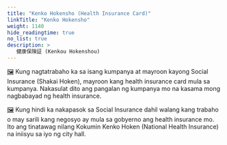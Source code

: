 ```yaml
---
title: "Kenko Hokensho (Health Insurance Card)"
linkTitle: "Kenko Hokensho"
weight: 1140
hide_readingtime: true
no_list: true
description: >
   健康保険証 (Kenkou Hokenshou)
---
```

[🖼](/static/images/kenko-hokensho-health-insurance-card-shakai.jpg) Kung nagtatrabaho ka sa isang kumpanya at mayroon kayong Social Insurance (Shakai Hoken), mayroon kang health insurance card mula sa kumpanya. Nakasulat dito ang pangalan ng kumpanya mo na kasama mong nagbabayad ng health insurance.

[🖼](/static/images/kenko-hokensho-health-insurance-card-kokumin.jpg) Kung hindi ka nakapasok sa Social Insurance dahil walang kang trabaho o may sarili kang negosyo ay mula sa gobyerno ang health insurance mo. Ito ang tinatawag nilang Kokumin Kenko Hoken (National Health Insurance) na iniisyu sa iyo ng city hall.
